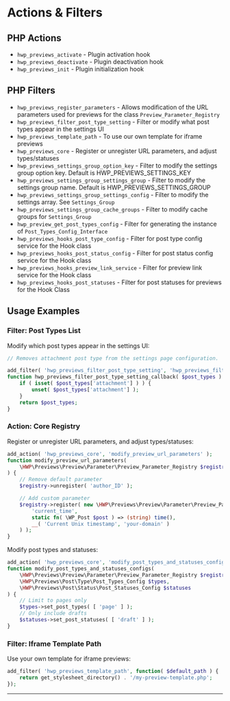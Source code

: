 # Actions & Filters

## PHP Actions

- `hwp_previews_activate` - Plugin activation hook
- `hwp_previews_deactivate` - Plugin deactivation hook
- `hwp_previews_init` - Plugin initialization hook

## PHP Filters

- `hwp_previews_register_parameters` - Allows modification of the URL parameters used for previews for the class `Preview_Parameter_Registry`
- `hwp_previews_filter_post_type_setting` - Filter or modify what post types appear in the settings UI
- `hwp_previews_template_path` - To use our own template for iframe previews
- `hwp_previews_core` - Register or unregister URL parameters, and adjust types/statuses
- `hwp_previews_settings_group_option_key` - Filter to modify the settings group option key. Default is HWP_PREVIEWS_SETTINGS_KEY
- `hwp_previews_settings_group_settings_group` - Filter to modify the settings group name. Default is HWP_PREVIEWS_SETTINGS_GROUP
- `hwp_previews_settings_group_settings_config` - Filter to modify the settings array. See `Settings_Group`
- `hwp_previews_settings_group_cache_groups` - Filter to modify cache groups for `Settings_Group`
- `hwp_preview_get_post_types_config` - Filter for generating the instance of `Post_Types_Config_Interface`
- `hwp_previews_hooks_post_type_config` - Filter for post type config service for the Hook class
- `hwp_previews_hooks_post_status_config` - Filter for post status config service for the Hook class
- `hwp_previews_hooks_preview_link_service` - Filter for preview link service for the Hook class
- `hwp_previews_hooks_post_statuses` - Filter for post statuses for previews for the Hook Class


## Usage Examples

### Filter: Post Types List

Modify which post types appear in the settings UI:

```php
// Removes attachment post type from the settings page configuration.

add_filter( 'hwp_previews_filter_post_type_setting', 'hwp_previews_filter_post_type_setting_callback' );
function hwp_previews_filter_post_type_setting_callback( $post_types ) {
    if ( isset( $post_types['attachment'] ) ) {
        unset( $post_types['attachment'] );
    }
    return $post_types;
}
```

### Action: Core Registry

Register or unregister URL parameters, and adjust types/statuses:

```php
add_action( 'hwp_previews_core', 'modify_preview_url_parameters' );
function modify_preview_url_parameters( 
    \HWP\Previews\Preview\Parameter\Preview_Parameter_Registry $registry
) {
    // Remove default parameter
    $registry->unregister( 'author_ID' );

    // Add custom parameter
    $registry->register( new \HWP\Previews\Preview\Parameter\Preview_Parameter(
        'current_time',
        static fn( \WP_Post $post ) => (string) time(),
        __( 'Current Unix timestamp', 'your-domain' )
    ) );
}
```

Modify post types and statuses:

```php
add_action( 'hwp_previews_core', 'modify_post_types_and_statuses_configs', 10, 3 );
function modify_post_types_and_statuses_configs(
    \HWP\Previews\Preview\Parameter\Preview_Parameter_Registry $registry,
    \HWP\Previews\Post\Type\Post_Types_Config $types,
    \HWP\Previews\Post\Status\Post_Statuses_Config $statuses
) {
    // Limit to pages only
    $types->set_post_types( [ 'page' ] );
    // Only include drafts
    $statuses->set_post_statuses( [ 'draft' ] );
}
```

### Filter: Iframe Template Path

Use your own template for iframe previews:

```php
add_filter( 'hwp_previews_template_path', function( $default_path ) {
    return get_stylesheet_directory() . '/my-preview-template.php';
});
```

---
